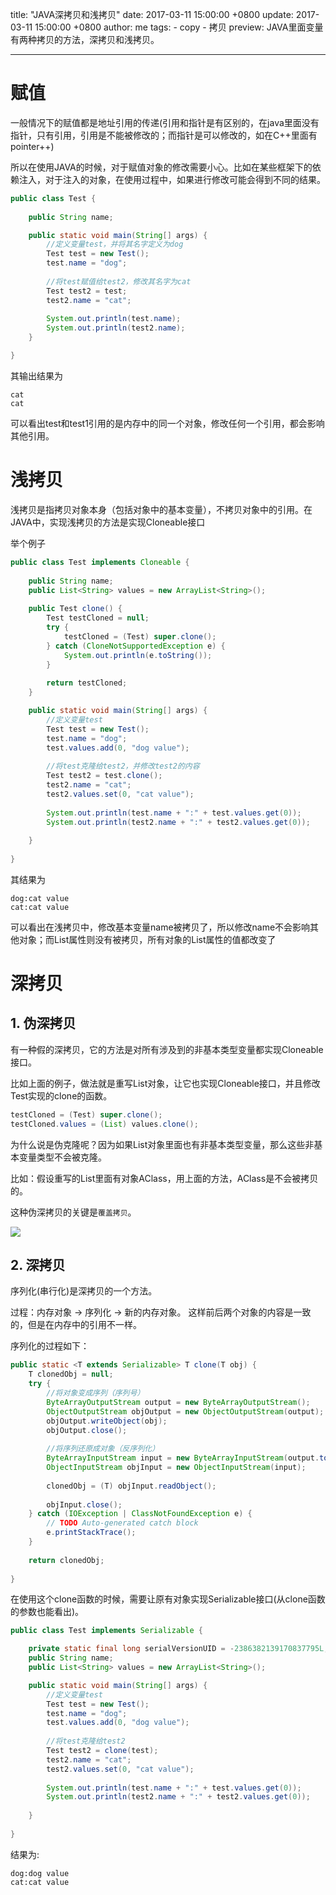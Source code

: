title: "JAVA深拷贝和浅拷贝"
date: 2017-03-11 15:00:00 +0800
update: 2017-03-11 15:00:00 +0800
author: me
tags:
    - copy
    - 拷贝
preview: JAVA里面变量有两种拷贝的方法，深拷贝和浅拷贝。

---

# 赋值
一般情况下的赋值都是地址引用的传递(引用和指针是有区别的，在java里面没有指针，只有引用，引用是不能被修改的；而指针是可以修改的，如在C++里面有pointer++)

所以在使用JAVA的时候，对于赋值对象的修改需要小心。比如在某些框架下的依赖注入，对于注入的对象，在使用过程中，如果进行修改可能会得到不同的结果。

```JAVA
public class Test {
	
	public String name;

	public static void main(String[] args) {
		//定义变量test，并将其名字定义为dog
		Test test = new Test();
		test.name = "dog";
		
		//将test赋值给test2，修改其名字为cat
		Test test2 = test;
		test2.name = "cat";
		
		System.out.println(test.name);
		System.out.println(test2.name);
	}

}
```

其输出结果为
```out
cat
cat
```

可以看出test和test1引用的是内存中的同一个对象，修改任何一个引用，都会影响其他引用。

# 浅拷贝
浅拷贝是指拷贝对象本身（包括对象中的基本变量），不拷贝对象中的引用。在JAVA中，实现浅拷贝的方法是实现Cloneable接口

举个例子
```JAVA
public class Test implements Cloneable {
	
	public String name;
	public List<String> values = new ArrayList<String>();
	
	public Test clone() {
		Test testCloned = null;
        try {
        	testCloned = (Test) super.clone();
        } catch (CloneNotSupportedException e) {
            System.out.println(e.toString());
        }
 
        return testCloned;
	}

	public static void main(String[] args) {
		//定义变量test
		Test test = new Test();
		test.name = "dog";
		test.values.add(0, "dog value");
		
		//将test克隆给test2，并修改test2的内容
		Test test2 = test.clone();
		test2.name = "cat";
		test2.values.set(0, "cat value");
		
		System.out.println(test.name + ":" + test.values.get(0));
		System.out.println(test2.name + ":" + test2.values.get(0));
		
	}
	
}
```

其结果为
```out
dog:cat value
cat:cat value
```

可以看出在浅拷贝中，修改基本变量name被拷贝了，所以修改name不会影响其他对象；而List属性则没有被拷贝，所有对象的List属性的值都改变了

# 深拷贝
## 1. 伪深拷贝
有一种假的深拷贝，它的方法是对所有涉及到的非基本类型变量都实现Cloneable接口。

比如上面的例子，做法就是重写List对象，让它也实现Cloneable接口，并且修改Test实现的clone的函数。
```JAVA
testCloned = (Test) super.clone();
testCloned.values = (List) values.clone();
```
为什么说是伪克隆呢？因为如果List对象里面也有非基本类型变量，那么这些非基本变量类型不会被克隆。

比如：假设重写的List里面有对象AClass，用上面的方法，AClass是不会被拷贝的。

这种伪深拷贝的关键是`覆盖拷贝`。

![](-/images/copy/copy.png)

## 2. 深拷贝
序列化(串行化)是深拷贝的一个方法。

过程：内存对象 -> 序列化 -> 新的内存对象。 这样前后两个对象的内容是一致的，但是在内存中的引用不一样。

序列化的过程如下：

```JAVA
public static <T extends Serializable> T clone(T obj) {
	T clonedObj = null;
	try {
		//将对象变成序列（序列号）
		ByteArrayOutputStream output = new ByteArrayOutputStream();
		ObjectOutputStream objOutput = new ObjectOutputStream(output);
		objOutput.writeObject(obj);
		objOutput.close();
		
		//将序列还原成对象（反序列化）
		ByteArrayInputStream input = new ByteArrayInputStream(output.toByteArray());
		ObjectInputStream objInput = new ObjectInputStream(input);
			
		clonedObj = (T) objInput.readObject();
		
		objInput.close();
	} catch (IOException | ClassNotFoundException e) {
		// TODO Auto-generated catch block
		e.printStackTrace();
	}
		
	return clonedObj;
		
}
```

在使用这个clone函数的时候，需要让原有对象实现Serializable接口(从clone函数的参数也能看出)。

```JAVA
public class Test implements Serializable {

	private static final long serialVersionUID = -2386382139170837795L;
	public String name;
	public List<String> values = new ArrayList<String>();

	public static void main(String[] args) {
		//定义变量test
		Test test = new Test();
		test.name = "dog";
		test.values.add(0, "dog value");
		
		//将test克隆给test2
		Test test2 = clone(test);
		test2.name = "cat";
		test2.values.set(0, "cat value");
		
		System.out.println(test.name + ":" + test.values.get(0));
		System.out.println(test2.name + ":" + test2.values.get(0));
		
	}
	
}
```
结果为:
```out
dog:dog value
cat:cat value
```







